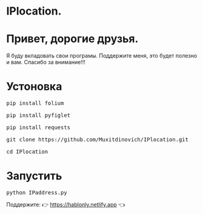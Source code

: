 # IPlocation.
# Привет, дорогие друзья.
Я буду вкладовать свои програмы. Поддержите меня, это будет полезно и вам. Спасибо за внимание!!!
# Устоновка
<pre>
pip install folium

pip install pyfiglet

pip install requests

git clone https://github.com/Muxitdinovich/IPlocation.git

cd IPlocation
</pre>
# Запустить
<pre>
python IPaddress.py
</pre>
Поддержите: 👉 https://hablonly.netlify.app 👈
